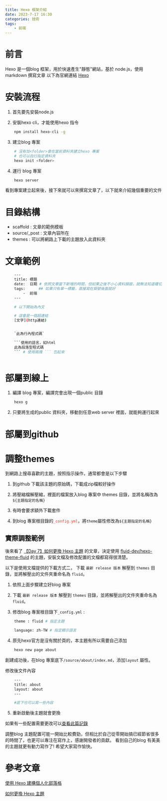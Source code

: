 ```yaml
---
title: Hexo 框架介紹
date: 2023-7-17 16:30
categories: 技術
tags:
    - 前端
---
```




# 前言

Hexo 是一個blog 框架，用於快速產生"靜態"網站，基於 node.js，使用markdown 撰寫文章
以下為官網連結 [Hexo](https://hexo.io/zh-tw/)

# 安裝流程

1. 首先要先安裝node.js

2. 安裝hexo cli，才能使用hexo 指令

```bash
    npm install hexo-cli -g
```

3. 建立blog 專案
    
```bash
    # 沒有加<folder>會在當前資料夾建立hexo 專案
    # 也可以自行指定資料夾
    hexo init <folder>
```

4. 運行 blog 專案

```bash
    hexo server
```

看到專案建立起來後，接下來就可以來撰寫文章了，以下就來介紹幾個重要的文件

# 目錄結構

* scaffold : 文章的範例模板
* source/_post : 文章內容所在
* themes : 可以將網路上下載的主題放入此資料夾

# 文章範例

```bash
    ---
    title: 標題
    date:  日期 # 依照文章當下新增的時間，但如果之後不小心資料損毀，就無法知道確切時間，所以建議自己打日期
    tags:      ## 如果只有單一標籤，直接寫在貿號後面就好
        -  前端
    ---

    # 以下開始為內文

    # 這會是一個超連結
    [文字](http連結)


    `此為行內程式碼`

    ```使用的語言，如html
    此為段落型程式碼
    ``` # 使用兩塊 ``` 包起來
    


```

# 部屬到線上

1. 編譯 blog 專案，編譯完會出現一個public 目錄

```bash
    hexo g
```

2. 只要將生成的public 資料夾，移動到任意web server 裡面，就能夠運行起來


# 部屬到github


# 調整themes

到網路上搜尋喜歡的主題，按照指示操作，通常都會是以下步驟

1. 到github 下載該主題的原始碼，下載成zip檔較好操作

2. 將壓縮檔解壓縮，裡面的檔案放入blog 專案中 themes 目錄，並將名稱改為`${主題指定的名稱}`

3. 有時會要求額外下載套件

4. 到blog 專案根目錄的<font color=#FF2D2D>`_config.yml`</font>，將`theme`屬性修改為`${主題指定的名稱}`

## 實際調整範例

後來看了 [【Day 7】如何更換 Hexo 主題](https://ithelp.ithome.com.tw/articles/10242172) 的文章，決定使用
[fluid-dev/hexo-theme-fluid](https://github.com/fluid-dev/hexo-theme-fluid) 的主題，安裝文檔及修改配置的文檔都寫得很清楚。

以下是使用文檔提供的下載方式二，
下載 `最新 release 版本` 解壓到 `themes` 目錄，並將解壓出的文件夾重命名為 `fluid`。
1. 依照上面步驟建立好blog 專案

2. 下載 `最新 release 版本` 解壓到 `themes` 目錄，並將解壓出的文件夾重命名為 `fluid`。

3. 修改blog 專案根目錄下`_config.yml` :

```bash
    theme : fluid # 指定主題

    language: zh-TW # 指定顯示語言
```

4. 原先hexo官方是沒有關於頁的，本主題有所以需要自己添加

```bash
    hexo new page about
```

創建成功後，在blog 專案底下`/source/about/index.md`，添加`layout` 屬性。

修改後文件內容
```bash
    ---
    title: about
    layout: about
    ---

    #底下也可以寫一些內容
```

5. 重新啟動後主題就會更換

如果有一些配置需要更改可以[查看此篇記錄](https://hexo.fluid-dev.com/docs/guide/)



調整blog 主題配置可能一開始比較費勁，但相比於自己從零開始搞已經節省很多的時間了，也更可以專注在寫作上，感謝開發者的貢獻。
看到自己的blog 有美美的主題就更有動力寫作了! 希望大家寫作愉快。



# 參考文章

[使用 Hexo 建構個人化部落格](https://www.youtube.com/watch?v=jOJI9ekTzK8)

[如何更換 Hexo 主題](https://ithelp.ithome.com.tw/articles/10242172)